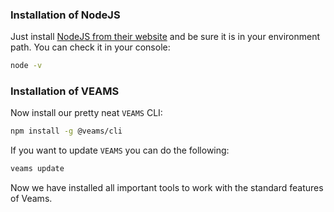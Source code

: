 ### Installation of NodeJS

Just install [NodeJS from their website](http://nodejs.org) and be sure it is in your environment path. You can check it in your console:

``` bash
node -v
```

### Installation of VEAMS
Now install our pretty neat `VEAMS` CLI:

``` bash
npm install -g @veams/cli
```

If you want to update `VEAMS` you can do the following:

``` bash
veams update
```

Now we have installed all important tools to work with the standard features of Veams.
